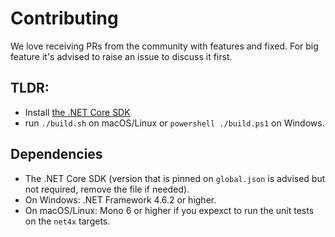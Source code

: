 # Contributing

We love receiving PRs from the community with features and fixed. 
For big feature it's advised to raise an issue to discuss it first.

## TLDR: 

* Install [the .NET Core SDK](https://dot.net/) 
* run `./build.sh` on macOS/Linux or `powershell ./build.ps1` on Windows.

## Dependencies

* The .NET Core SDK (version that is pinned on `global.json` is advised but not required, remove the file if needed).
* On Windows: .NET Framework 4.6.2 or higher.
* On macOS/Linux: Mono 6 or higher if you expexct to run the unit tests on the `net4x` targets.
